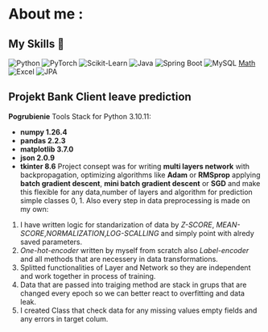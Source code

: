 # About me :

## My Skills 🧠

![Python](https://img.shields.io/badge/Python-3776AB?style=for-the-badge&logo=python&logoColor=white)
![PyTorch](https://img.shields.io/badge/PyTorch-EE4C2C?style=for-the-badge&logo=pytorch&logoColor=white)
![Scikit-Learn](https://img.shields.io/badge/Scikit--Learn-F7931E?style=for-the-badge&logo=scikit-learn&logoColor=white)
![Java](https://img.shields.io/badge/Java-ED8B00?style=for-the-badge&logo=java&logoColor=white)
![Spring Boot](https://img.shields.io/badge/Spring%20Boot-6DB33F?style=for-the-badge&logo=spring-boot&logoColor=white)
![MySQL](https://img.shields.io/badge/MySQL-4479A1?style=for-the-badge&logo=mysql&logoColor=white)
[Math](https://img.shields.io/badge/Math-logic%20and%20models-blue?style=for-the-badge)
![Excel](https://img.shields.io/badge/Excel-217346?style=for-the-badge&logo=microsoft-excel&logoColor=white)
![JPA](https://img.shields.io/badge/JPA-Java%20Persistence%20API-orange?style=for-the-badge)

## Projekt Bank Client leave prediction
**Pogrubienie**  Tools Stack  for Python 3.10.11:
- **numpy  1.26.4**
- **pandas 2.2.3**
- **matplotlib 3.7.0**
- **json 2.0.9**
- **tkinter 8.6**
Project consept was for writing **multi layers network** with backpropagation, optimizing algorithms like **Adam** or **RMSprop** applying **batch gradient descent**, **mini batch gradient descent** or **SGD** and make this flexible for any data,number of layers and algorithm for prediction simple classes 0, 1.
Also every step in data preprocessing is made on my own:
1. I have written logic for standarization of data by *Z-SCORE*, *MEAN-SCORE*,*NORMALIZATION*,*LOG-SCALLING* and simply point with alredy saved parameters.
2. *One-hot-encoder* written by myself from scratch also *Label-encoder* and  all methods that are necessery in data transformations.
3. Splitted functionalities of Layer and Network so they are independent and work together in process of training.
4. Data that are passed into traiging method are stack in grups that are changed every epoch so we can better react to overfitting and data leak.
5. I created Class that check data for any missing values empty fields and any errors in target colum.
<!--
**zdrapek-jpg/zdrapek-jpg** is a ✨ _special_ ✨ repository because its `README.md` (this file) appears on your GitHub profile.

Here are some ideas to get you started:
# Projekt Bank Client leave prediction

- 🔭 I’m currently working on ...
- 🌱 I’m currently learning ...
- 👯 I’m looking to collaborate on ...
- 🤔 I’m looking for help with ...
- 💬 Ask me about ...
- 📫 How to reach me: ...
- 😄 Pronouns: ...
- ⚡ Fun fact: ...
-->
